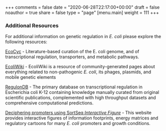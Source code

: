 +++
comments = false
date = "2020-06-28T22:17:00+00:00"
draft = false
noauthor = true
share = false
type = "page"
[menu.main]
weight = 111
+++

### Additional Resources

For additional information on genetic regulation in *E. coli* please explore the following resources:

[EcoCyc](https://ecocyc.org/) - Literature-based curation of the E. coli genome, and of transcriptional regulation, transporters, and metabolic pathways.

[EcoliWiki](https://ecoliwiki.org/colipedia/index.php/Welcome_to_EcoliWiki) - EcoliWiki is a resource of community-generated pages about
everything related to non-pathogenic *E. coli*, its phages, plasmids, and mobile genetic elements

[RegulonDB](http://regulondb.ccg.unam.mx/) - The primary database on transcriptional regulation in Escherichia coli K-12 containing knowledge manually curated from original scientific publications, complemented with high throughput datasets and comprehensive computational predictions.

[Deciphering promoters using SortSeq *Interactive Figure*](https://www.rpgroup.caltech.edu/RNAseq_SortSeq/interactive_a) - This website provides interactive figures of information footprints, energy matrices and regulatory cartoons for many *E. coli* promoters and growth conditions. 
